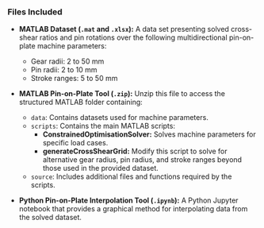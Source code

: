 ### Files Included

- **MATLAB Dataset (`.mat` and `.xlsx`):** 
  A data set presenting solved cross-shear ratios and pin rotations over the following multidirectional pin-on-plate machine parameters:
    - Gear radii: 2 to 50 mm
    - Pin radii: 2 to 10 mm 
    - Stroke ranges: 5 to 50 mm 

- **MATLAB Pin-on-Plate Tool (`.zip`):** 
  Unzip this file to access the structured MATLAB folder containing:
  - `data`: Contains datasets used for machine parameters.
  - `scripts`: Contains the main MATLAB scripts:
      - **ConstrainedOptimisationSolver:** Solves machine parameters for specific load cases.
      - **generateCrossShearGrid:** Modify this script to solve for alternative gear radius, pin radius, and stroke ranges beyond those used in the provided dataset.
  - `source`: Includes additional files and functions required by the scripts.

- **Python Pin-on-Plate Interpolation Tool (`.ipynb`):** 
   A Python Jupyter notebook that provides a graphical method for interpolating data from the solved dataset.

